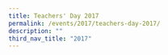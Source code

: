 ```yaml
---
title: Teachers' Day 2017
permalink: /events/2017/teachers-day-2017/
description: ""
third_nav_title: "2017"
---
```

